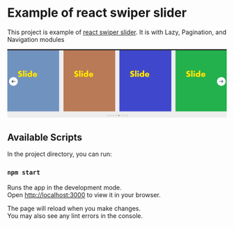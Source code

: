 # Example of react swiper slider

This project is example of [react swiper slider](https://swiperjs.com/react).
It is with Lazy, Pagination, and Navigation modules


![Image Gallery](https://github.com/roi-kol/swiper-example/blob/master/public/images/printScreen/printScreen.PNG)
## Available Scripts

In the project directory, you can run:

### `npm start`

Runs the app in the development mode.\
Open [http://localhost:3000](http://localhost:3000) to view it in your browser.

The page will reload when you make changes.\
You may also see any lint errors in the console.

